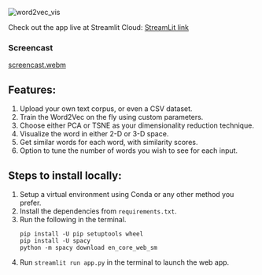 ![word2vec_vis](https://socialify.git.ci/GunjanDhanuka/word2vec_vis/image?description=1&descriptionEditable=Semantic%20word%20embeddings%20visualizer%20for%20your%20own%20text%20data.&font=Raleway&language=1&name=1&owner=1&pattern=Signal&theme=Dark)

Check out the app live at Streamlit Cloud: [StreamLit link](https://gunjandhanuka-word2vec-vis-app-h90z23.streamlitapp.com/)

### Screencast
[screencast.webm](https://user-images.githubusercontent.com/68523530/179350658-015f1fac-f5e8-4075-9e3a-12e09486904c.webm)

## Features:
1. Upload your own text corpus, or even a CSV dataset.
2. Train the Word2Vec on the fly using custom parameters.
3. Choose either PCA or TSNE as your dimensionality reduction technique.
4. Visualize the word in either 2-D or 3-D space.
5. Get similar words for each word, with similarity scores.
6. Option to tune the number of words you wish to see for each input.

## Steps to install locally:
1. Setup a virtual environment using Conda or any other method you prefer.
2. Install the dependencies from `requirements.txt`.
3. Run the following in the terminal.
    ```
    pip install -U pip setuptools wheel
    pip install -U spacy
    python -m spacy download en_core_web_sm
    ```
4. Run `streamlit run app.py` in the terminal to launch the web app.


